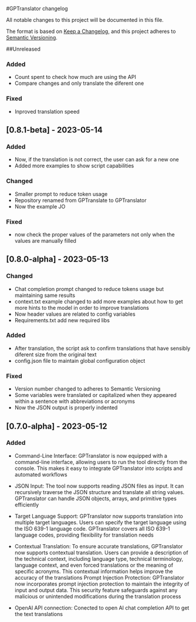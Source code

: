 #GPTranslator changelog

All notable changes to this project will be documented in this file.

The format is based on [Keep a Changelog](https://keepachangelog.com/en/1.0.0/),
and this project adheres to [Semantic Versioning](https://semver.org/spec/v2.0.0.html).

##Unreleased

### Added
- Count spent to check how much are using the API
- Compare changes and only translate the diferent one

### Fixed
- Inproved translation speed

## [0.8.1-beta] - 2023-05-14

### Added
- Now, if the translation is not correct, the user can ask for a new one
- Added more examples to show script capabilities

### Changed
- Smaller prompt to reduce token usage
- Repository renamed from GPTranslate to GPTranslator
- Now the example JO

### Fixed
- now check the proper values of the parameters not only when the values are manually filled



## [0.8.0-alpha] - 2023-05-13

### Changed

- Chat completion prompt changed to reduce tokens usage but maintaining same results
- context.txt example changed to add more examples about how to get more hints to the model in order to improve translations
- Now header values are related to config variables
- Requirements.txt add new required libs

### Added

- After translation, the script ask to confirm translations that have sensibly diferent size from the original text
- config.json file to maintain global configuration object

### Fixed

- Version number changed to adheres to Semantic Versioning
- Some variables were translated or capitalized when they appeared within a sentence with abbreviations or acronyms
- Now the JSON output is properly indented
 

## [0.7.0-alpha] - 2023-05-12

### Added

- Command-Line Interface: GPTranslator is now equipped with a command-line interface, allowing users to run the tool directly from the console. This makes it easy to integrate GPTranslator into scripts and automated workflows

- JSON Input: The tool now supports reading JSON files as input. It can recursively traverse the JSON structure and translate all string values. GPTranslator can handle JSON objects, arrays, and primitive types efficiently

- Target Language Support: GPTranslator now supports translation into multiple target languages. Users can specify the target language using the ISO 639-1 language code. GPTranslator covers all ISO 639-1 language codes, providing flexibility for translation needs

- Contextual Translation: To ensure accurate translations, GPTranslator now supports contextual translation. Users can provide a description of the technical context, including language type, technical terminology, language context, and even forced translations or the meaning of specific acronyms. This contextual information helps improve the accuracy of the translations
Prompt Injection Protection: GPTranslator now incorporates prompt injection protection to maintain the integrity of input and output data. This security feature safeguards against any malicious or unintended modifications during the translation process

- OpenAI API connection: Conected to open AI chat completion API to get the text translations